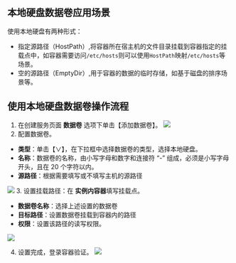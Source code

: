 ## 本地硬盘数据卷应用场景
使用本地硬盘有两种形式：
- 指定源路径（HostPath）,将容器所在宿主机的文件目录挂载到容器指定的挂载点中，如容器需要访问`/etc/hosts`则可以使用`HostPath`映射`/etc/hosts`等场景。
- 空的源路径（EmptyDir）,用于容器的数据的临时存储，如基于磁盘的排序场景等。

## 使用本地硬盘数据卷操作流程
1. 在创建服务页面 **数据卷** 选项下单击【添加数据卷】。
  ![][createVolume]
2. 配置数据卷。
 - **类型**：单击【∨】，在下拉框中选择数据卷的类型，选择本地硬盘。
 - **名称**：数据卷的名称，由小写字母和数字和连接符 “-” 组成，必须是小写字母开头，且在 20 个字符以内。
 - **源路径**：根据需要填写或不填写主机的源路径

 ![][setVolumeConfig]
3. 设置挂载路径：在 **实例内容器**填写挂载点。
 - **数据卷名称**：选择上述设置的数据卷
 - **目标路径**：设置数据卷挂载到容器内的路径
 - **权限**：设置该路径的读写权限。

 ![][setVolumeMountPath]

4. 设置完成，登录容器验证。
![][verification]


[createVolume]:http://imgcache.tcecqpoc.fsphere.cn/image/mc.qcloudimg.com/static/img/0286498ec3ada210c6c01f9ef8ca7b52/image.png
[setVolumeConfig]:http://imgcache.tcecqpoc.fsphere.cn/image/mc.qcloudimg.com/static/img/062d9b093b006627f6186a5b59cbe2ff/%7BAD62E0D6-78E7-4BB2-93D8-CC0D29ADDB57%7D.png
[setVolumeMountPath]:http://imgcache.tcecqpoc.fsphere.cn/image/mc.qcloudimg.com/static/img/1367d8a35e215c7c22450a5cc9c1fda6/%7B0BE30571-DB5E-43A4-AFEC-656A47647EEB%7D.png
[verification]:http://imgcache.tcecqpoc.fsphere.cn/image/mc.qcloudimg.com/static/img/d84e7b3246ef627889c67e0ed38f95aa/%7B4768A55C-CEB7-46AF-A3A2-0A49D3AC7063%7D.png

